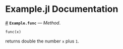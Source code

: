 
<a id='Example.jl-Documentation-1'></a>

# Example.jl Documentation

<a id='Example.func-Tuple{Any}' href='#Example.func-Tuple{Any}'>#</a>
**`Example.func`** &mdash; *Method*.



```
func(x)
```

returns double the number `x` plus `1`.

